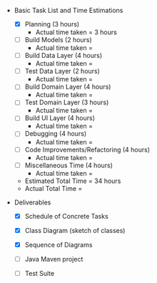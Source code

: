 * Basic Task List and Time Estimations
    * [x] Planning (3 hours)
        * Actual time taken = 3 hours
    * [ ] Build Models (2 hours)
        * Actual time taken = 
    * [ ] Build Data Layer (4 hours)
        * Actual time taken = 
    * [ ] Test Data Layer (2 hours)
        * Actual time taken = 
    * [ ] Build Domain Layer (4 hours)
        * Actual time taken = 
    * [ ] Test Domain Layer (3 hours)
        * Actual time taken = 
    * [ ] Build UI Layer (4 hours)
        * Actual time taken = 
    * [ ] Debugging (4 hours)
        * Actual time taken = 
    * [ ] Code Improvements/Refactoring (4 hours)
        * Actual time taken = 
    * [ ] Miscellaneous Time (4 hours)
        * Actual time taken = 
    
    * Estimated Total Time = 34 hours
    * Actual Total Time = 

* Deliverables
    * [x] Schedule of Concrete Tasks
    * [x] Class Diagram (sketch of classes)
    * [x] Sequence of Diagrams
    * [ ] Java Maven project
    * [ ] Test Suite
    